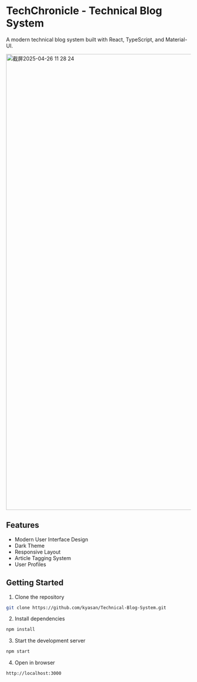 # TechChronicle - Technical Blog System

A modern technical blog system built with React, TypeScript, and Material-UI.

<img width="1244" alt="截屏2025-04-26 11 28 24" src="https://github.com/user-attachments/assets/8eb92542-0fb4-410b-88f6-cdcee2eb2d5d" />

## Features

- Modern User Interface Design
- Dark Theme
- Responsive Layout
- Article Tagging System
- User Profiles

## Getting Started

1. Clone the repository
```bash
git clone https://github.com/kyasan/Technical-Blog-System.git
```

2. Install dependencies
```bash
npm install
```

3. Start the development server
```bash
npm start
```

4. Open in browser
```
http://localhost:3000
```
